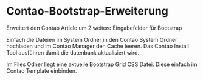 # Contao-Bootstrap-Erweiterung
Erweitert den Contao Article um 2 weitere Eingabefelder für Bootstrap


Einfach die Dateien im System Ordner in den Contao System Ordner hochladen und im Contao Manager den Cache leeren.
Das Contao Install Tool ausführen damit die datenbank aktualisiert wird.

Im Files Odner liegt eine aktuelle Bootstrap Grid CSS Datei. Diese einfach im Contao Template einbinden.

